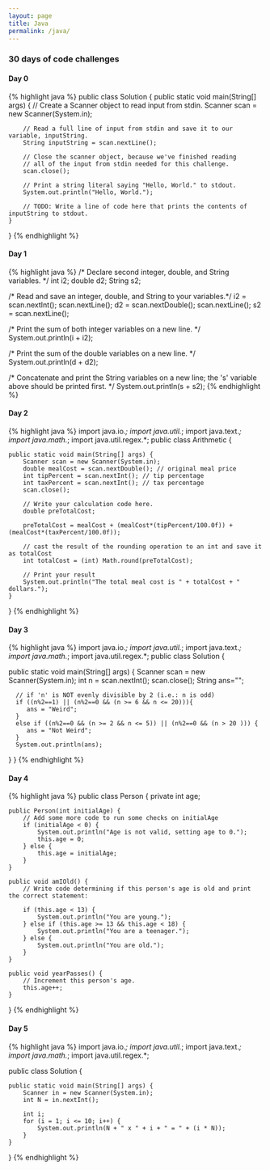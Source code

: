 ```yaml
---
layout: page
title: Java
permalink: /java/
---
```


### 30 days of code challenges

#### Day 0

{% highlight java %}
public class Solution {
	public static void main(String[] args) {
        // Create a Scanner object to read input from stdin.
		Scanner scan = new Scanner(System.in); 
		
		// Read a full line of input from stdin and save it to our variable, inputString.
		String inputString = scan.nextLine(); 

		// Close the scanner object, because we've finished reading 
        // all of the input from stdin needed for this challenge.
		scan.close(); 
      
		// Print a string literal saying "Hello, World." to stdout.
		System.out.println("Hello, World.");
      
	    // TODO: Write a line of code here that prints the contents of inputString to stdout.
	}
}
{% endhighlight %}

#### Day 1

{% highlight java %}
/* Declare second integer, double, and String variables. */
int i2;
double d2;
String s2;

/* Read and save an integer, double, and String to your variables.*/
i2 = scan.nextInt();
scan.nextLine();
d2 = scan.nextDouble();
scan.nextLine();
s2 = scan.nextLine();
    
/* Print the sum of both integer variables on a new line. */
System.out.println(i + i2);

/* Print the sum of the double variables on a new line. */
System.out.println(d + d2);

/* Concatenate and print the String variables on a new line; 
	the 's' variable above should be printed first. */
System.out.println(s + s2);
{% endhighlight %}

#### Day 2

{% highlight java %}
import java.io.*;
import java.util.*;
import java.text.*;
import java.math.*;
import java.util.regex.*;
public class Arithmetic {

    public static void main(String[] args) {
        Scanner scan = new Scanner(System.in);
        double mealCost = scan.nextDouble(); // original meal price
        int tipPercent = scan.nextInt(); // tip percentage
        int taxPercent = scan.nextInt(); // tax percentage
        scan.close();
        
        // Write your calculation code here.
        double preTotalCost;
        
        preTotalCost = mealCost + (mealCost*(tipPercent/100.0f)) + (mealCost*(taxPercent/100.0f));
      
        // cast the result of the rounding operation to an int and save it as totalCost 
        int totalCost = (int) Math.round(preTotalCost);
      
        // Print your result
        System.out.println("The total meal cost is " + totalCost + " dollars.");
    }
}
{% endhighlight %}

#### Day 3

{% highlight java %}
import java.io.*;
import java.util.*;
import java.text.*;
import java.math.*;
import java.util.regex.*;
public class Solution {
   
   public static void main(String[] args) {
      Scanner scan = new Scanner(System.in);
      int n = scan.nextInt(); 
      scan.close();
      String ans="";
          
      // if 'n' is NOT evenly divisible by 2 (i.e.: n is odd)
      if ((n%2==1) || (n%2==0 && (n >= 6 && n <= 20))){
         ans = "Weird";
      }
      else if ((n%2==0 && (n >= 2 && n <= 5)) || (n%2==0 && (n > 20 ))) {
         ans = "Not Weird";
      }
      System.out.println(ans);
   }
}
{% endhighlight %}


#### Day 4

{% highlight java %}
public class Person {
    private int age;	
  
	public Person(int initialAge) {
  		// Add some more code to run some checks on initialAge
        if (initialAge < 0) {
            System.out.println("Age is not valid, setting age to 0.");
            this.age = 0;
        } else {
            this.age = initialAge;
        }
	}

	public void amIOld() {
  		// Write code determining if this person's age is old and print the correct statement:
        
        if (this.age < 13) {
            System.out.println("You are young.");    
        } else if (this.age >= 13 && this.age < 18) {
            System.out.println("You are a teenager.");
        } else {
            System.out.println("You are old.");
        }
	}

	public void yearPasses() {
  		// Increment this person's age.
        this.age++;
	}
}
{% endhighlight %}

#### Day 5

{% highlight java %}
import java.io.*;
import java.util.*;
import java.text.*;
import java.math.*;
import java.util.regex.*;

public class Solution {

    public static void main(String[] args) {
        Scanner in = new Scanner(System.in);
        int N = in.nextInt();
        
        int i;
        for (i = 1; i <= 10; i++) {
            System.out.println(N + " x " + i + " = " + (i * N));
        }
    }
}
{% endhighlight %}